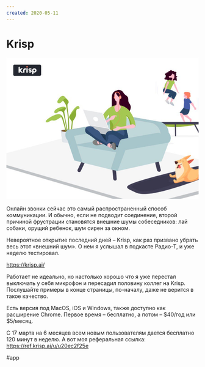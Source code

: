 ```yaml
---
created: 2020-05-11
---
```


# Krisp

![Krisp promo](krisp.jpeg "Krisp promo")

Онлайн звонки сейчас это самый распространенный способ коммуникации.
И обычно, если не подводит соединение, второй причиной фрустрации становятся внешние шумы собеседников: лай собаки, орущий ребенок, шум сирен за окном.

Невероятное открытие последний дней – Krisp, как раз призвано убрать весь этот «внешний шум».
О нем я услышал в подкасте Радио-Т, и уже неделю тестировал.

https://krisp.ai/

Работает не идеально, но настолько хорошо что я уже перестал выключать у себя микрофон и пересадил половину коллег на Krisp.
Послушайте примеры в конце страницы, по-началу, даже не верится в такое качество.

Есть версия под MacOS, iOS и Windows, также доступно как расширение Chrome.
Первое время – бесплатно, а потом – $40/год или $5/месяц.

С 17 марта на 6 месяцев всем новым пользователям дается бесплатно 120 минут в неделю.
А вот моя реферальная ссылка: https://ref.krisp.ai/u/u20ec2f25e

#app
